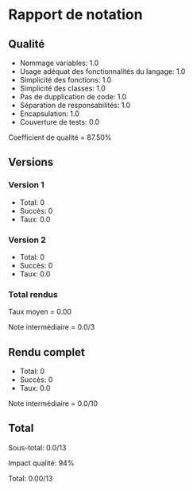 # Rapport de notation

## Qualité

* Nommage variables: 1.0
* Usage adéquat des fonctionnalités du langage: 1.0
* Simplicité des fonctions: 1.0
* Simplicité des classes: 1.0
* Pas de dupplication de code: 1.0
* Séparation de responsabilités: 1.0
* Encapsulation: 1.0
* Couverture de tests: 0.0

Coefficient de qualité = 87.50%

## Versions

### Version 1

* Total: 0
* Succès: 0
* Taux: 0.0

### Version 2

* Total: 0
* Succès: 0
* Taux: 0.0

### Total rendus

Taux moyen = 0.00

Note intermédiaire = 0.0/3

## Rendu complet

* Total: 0
* Succès: 0
* Taux: 0.0

Note intermédiaire = 0.0/10

## Total 

Sous-total: 0.0/13

Impact qualité: 94%

Total: 0.00/13
